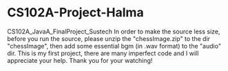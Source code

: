 # CS102A-Project-Halma
 CS102A_JavaA_FinalProject_Sustech
 In order to make the source less size, before you run the source, please unzip the "chessImage.zip" to the dir "chessImage", then add some essential bgm (in .wav format) to the "audio" dir.
 This is my first project, there are many imperfect code and I will appreciate your help.
 Thank you for your watching!
